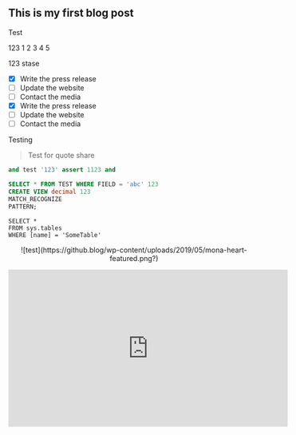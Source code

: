 ## This is my first blog post

Test

123
1
2
3
4
5

123
stase


- [x] Write the press release
- [ ] Update the website
- [ ] Contact the media
- [x] Write the press release
- [ ] Update the website
- [ ] Contact the media

Testing

> Test for quote share

```python
and test '123' assert 1123 and
```

```sql
SELECT * FROM TEST WHERE FIELD = 'abc' 123
CREATE VIEW decimal 123
MATCH_RECOGNIZE
PATTERN;
```

```tsql
SELECT *
FROM sys.tables
WHERE [name] = 'SomeTable'
```
<p align="center">
![test](https://github.blog/wp-content/uploads/2019/05/mona-heart-featured.png?)
</p>
<p align="center">
<iframe width="560" height="315" src="https://www.youtube.com/embed/MVMKpcbCn4M" title="YouTube video player" frameborder="0" allow="accelerometer; autoplay; clipboard-write; encrypted-media; gyroscope; picture-in-picture" allowfullscreen></iframe>
</p>